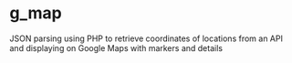 # g_map

JSON parsing using PHP to retrieve coordinates of locations from an API and displaying on Google Maps with markers and details
